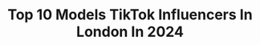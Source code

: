---
title: Top 10 Models TikTok Influencers In London In 2024
description: >-
  Find top models TikTok influencers in London in 2024. Most popular hashtags: #fyp #model #foryou #london.
platform: TikTok
hits: 30
text_top: See the best TikTok profiles on inBeat.
text_bottom: Our search engine has 30 TikTok influencers like this in London, United Kingdom for you to collaborate.
profiles:
  - username: "aliceyaxley"
    fullname: >-
      Alice
    bio: >-
      instagram @aliceyaxley 👍🏼 may aswell follow on there too 🥺✨ Model- london- 19
    location: "United Kingdom"
    followers: 154100
    engagement: 699
    commentsToLikes: 0.011145
    id: ckb9tpygjrz0f0j2372iwgzmt
    verified: false
    hashtags: "#relate, #aesthetic, #garniermaskmoment, #foryou"
  - username: "oneasaree"
    fullname: >-
      K O F I 🌹
    bio: >-
      Model 🦋 London, UK 📍 Follow my IG for the real 🔥👀
    location: "United Kingdom"
    followers: 289200
    engagement: 1976
    commentsToLikes: 0.018204
    id: ckcpsjc1qmuhy0j23hj71e6z8
    verified: false
    hashtags: "#facts, #you, #dolphinchallenge, #pov"
  - username: "ishaaraj"
    fullname: >-
      Isha Arun Sharma
    bio: >-
      Tamil 🐅 Love, live, laugh ❤️ - Scientist- Dancer - Instagram: ishaaraj
    location: "United Kingdom"
    followers: 6546
    engagement: 643
    commentsToLikes: 0.047762
    id: ckacf1es0p44g0i78hu13itj2
    verified: false
    hashtags: "#tamilgirls, #kochikari, #indian, #chennaiponnu"
  - username: "anjola.od"
    fullname: >-
      ANJOLA.OD
    bio: >-
      ATHLETE⚽️ Sc:aodesanya7 Thanks for 5000 ❤️ 6000? LIKES - 76,496k
    location: "United Kingdom"
    followers: 7426
    engagement: 1819
    commentsToLikes: 0.062237
    id: ckan5dwrdel0t0i78bdx8pi85
    verified: false
    hashtags: "#model, #viral, #dance, #nigerian"
  - username: "solineharrison"
    fullname: >-
      solineharrison
    bio: >-
      Swiss model from Geneva based in London 🥥 instagram: @solineharrison
    location: "United Kingdom"
    followers: 8962
    engagement: 694
    commentsToLikes: 0.029498
    id: ckbqodysx91n80j23erg54nge
    verified: false
    hashtags: "#curlyhair, #foryoupage, #naturalhair, #fyp"
  - username: "ornnys"
    fullname: >-
      ornnys
    bio: >-
      Insta: @ornnys 📍London, United Kingdom 💕#fashionblogger #model
    location: "United Kingdom"
    followers: 35300
    engagement: 776
    commentsToLikes: 0.051013
    id: ck9n71jd87ktu0j786l3w2h38
    verified: false
    hashtags: "#arianagrande, #tiktokfashionmonth, #comedy, #fyp"
  - username: "afrapafra"
    fullname: >-
      afra
    bio: >-
      i look cuter on instagram 🥺 8K followers? 🏳️‍🌈bi
    location: "United Kingdom"
    followers: 7546
    engagement: 2214
    commentsToLikes: 0.034999
    id: ckav77b3fe4ek0j23lgudmm6g
    verified: false
    hashtags: "#bisexual, #tiktokuk, #black, #blackvoicesheard"
  - username: "an.nie.k"
    fullname: >-
      annie
    bio: >-
      Like and follow for a follow back xx Snap - annie_may26 paypal.me/anniekall26
    location: "United Kingdom"
    followers: 2630
    engagement: 2232
    commentsToLikes: 0.013067
    id: ck8ko3bfsfvru0j78dfaiq167
    verified: false
    hashtags: "#trump, #duet, #blm, #foryou"
  - username: "yasminparisa"
    fullname: >-
      Yasmin
    bio: >-
      i’m rlly bad at this
    location: "United Kingdom"
    followers: 3438
    engagement: 855
    commentsToLikes: 0.073252
    id: ck960ljhiivr80j78qqmdrx28
    verified: false
    hashtags: "#fyp, #fashion, #foryou, #aliexpress"
  - username: "keeping_it_ace"
    fullname: >-
      Keeping It Ace
    bio: >-
      Асе🇷🇺🇫🇷 19 Vitali is my alter ego👌 London👑 - Набережные Челны🔥
    location: "United Kingdom"
    followers: 89100
    engagement: 1605
    commentsToLikes: 0.109635
    id: ckbw4htvnxk9d0j23qmwoys3u
    verified: false
    hashtags: "#xyzbca, #rant, #whatthissays, #xyzcba"
---